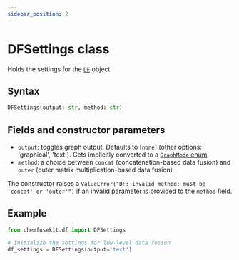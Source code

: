 ```yaml
---
sidebar_position: 2
---
```


# DFSettings class

Holds the settings for the [`DF`](./df-class.md) object.

## Syntax

```python
DFSettings(output: str, method: str)
```

## Fields and constructor parameters
- `output`: toggles graph output. Defaults to [`none`] (other options: 'graphical', 'text'). Gets implicitly converted to a [`GraphMode` enum](../utils/graphmode.md).
- `method`: a choice between `concat` (concatenation-based data fusion) and `outer` (outer matrix multiplication-based data fusion)

The constructor raises a `ValueError("DF: invalid method: must be 'concat' or 'outer'")` if an invalid parameter is provided to the `method` field.

## Example

```python
from chemfusekit.df import DFSettings

# Initialize the settings for low-level data fusion
df_settings = DFSettings(output='text')
```